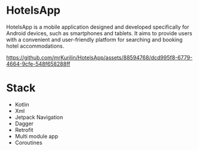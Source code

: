 # HotelsApp

HotelsApp is a mobile application designed and developed specifically for Android devices, such as smartphones and tablets. 
It aims to provide users with a convenient and user-friendly platform for searching and booking hotel accommodations.

https://github.com/mrKurilin/HotelsApp/assets/88594768/dcd995f8-6779-4664-9cfe-548f658288ff

# Stack
- Kotlin
- Xml
- Jetpack Navigation
- Dagger
- Retrofit
- Multi module app
- Coroutines
